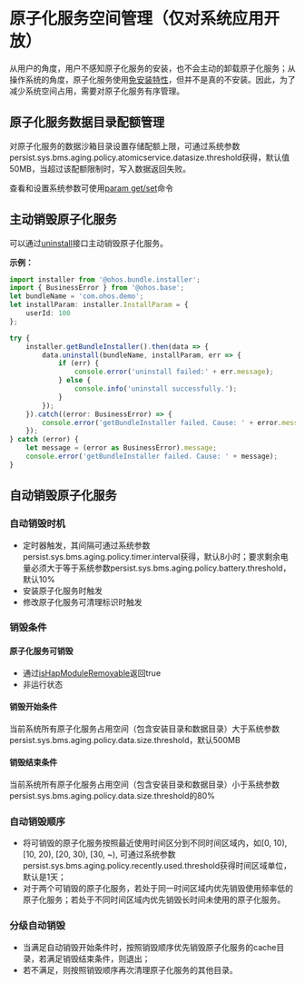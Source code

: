 # 原子化服务空间管理（仅对系统应用开放）

从用户的角度，用户不感知原子化服务的安装，也不会主动的卸载原子化服务；从操作系统的角度，原子化服务使用[免安装特性](../reference/apis/js-apis-freeInstall.md)，但并不是真的不安装。因此，为了减少系统空间占用，需要对原子化服务有序管理。

## 原子化服务数据目录配额管理

对原子化服务的数据沙箱目录设置存储配额上限，可通过系统参数persist.sys.bms.aging.policy.atomicservice.datasize.threshold获得，默认值50MB，当超过该配额限制时，写入数据返回失败。

查看和设置系统参数可使用[param get/set](../../device-dev/subsystems/subsys-boot-init-plugin.md)命令

## 主动销毁原子化服务

可以通过[uninstall](../reference/apis/js-apis-installer.md#bundleinstalleruninstall)接口主动销毁原子化服务。

**示例：**

```ts
import installer from '@ohos.bundle.installer';
import { BusinessError } from '@ohos.base';
let bundleName = 'com.ohos.demo';
let installParam: installer.InstallParam = {
    userId: 100
};

try {
    installer.getBundleInstaller().then(data => {
        data.uninstall(bundleName, installParam, err => {
            if (err) {
                console.error('uninstall failed:' + err.message);
            } else {
                console.info('uninstall successfully.');
            }
        });
    }).catch((error: BusinessError) => {
        console.error('getBundleInstaller failed. Cause: ' + error.message);
    });
} catch (error) {
    let message = (error as BusinessError).message;
    console.error('getBundleInstaller failed. Cause: ' + message);
}
```

## 自动销毁原子化服务

### 自动销毁时机

- 定时器触发，其间隔可通过系统参数persist.sys.bms.aging.policy.timer.interval获得，默认8小时；要求剩余电量必须大于等于系统参数persist.sys.bms.aging.policy.battery.threshold，默认10%
- 安装原子化服务时触发
- 修改原子化服务可清理标识时触发

### 销毁条件

#### 原子化服务可销毁

- 通过[isHapModuleRemovable](../reference/apis/js-apis-freeInstall.md#ishapmoduleremovable)返回true
- 非运行状态

#### 销毁开始条件

当前系统所有原子化服务占用空间（包含安装目录和数据目录）大于系统参数persist.sys.bms.aging.policy.data.size.threshold，默认500MB

#### 销毁结束条件

当前系统所有原子化服务占用空间（包含安装目录和数据目录）小于系统参数persist.sys.bms.aging.policy.data.size.threshold的80%

### 自动销毁顺序

- 将可销毁的原子化服务按照最近使用时间区分到不同时间区域内，如[0, 10), [10, 20), [20, 30), [30, ~), 可通过系统参数persist.sys.bms.aging.policy.recently.used.threshold获得时间区域单位，默认是1天；
- 对于两个可销毁的原子化服务，若处于同一时间区域内优先销毁使用频率低的原子化服务；若处于不同时间区域内优先销毁长时间未使用的原子化服务。

### 分级自动销毁

- 当满足自动销毁开始条件时，按照销毁顺序优先销毁原子化服务的cache目录，若满足销毁结束条件，则退出；
- 若不满足，则按照销毁顺序再次清理原子化服务的其他目录。